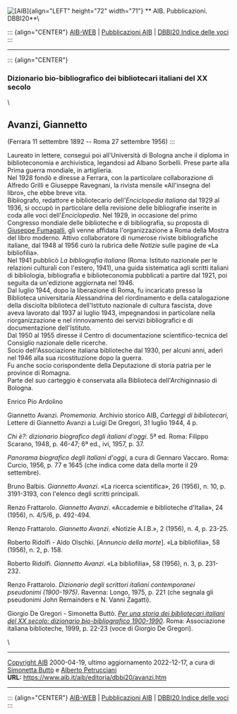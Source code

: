 ![\[AIB\]](/aib/wi/aibv72.gif){align="LEFT" height="72" width="71"}
** AIB. Pubblicazioni. DBBI20**\

::: {align="CENTER"}
[AIB-WEB](/) \| [Pubblicazioni AIB](/pubblicazioni/) \| [DBBI20 Indice
delle voci](dbbi20.htm)
:::

------------------------------------------------------------------------

::: {align="CENTER"}
### Dizionario bio-bibliografico dei bibliotecari italiani del XX secolo

\

## Avanzi, Giannetto

(Ferrara 11 settembre 1892 -- Roma 27 settembre 1956)
:::

Laureato in lettere, conseguì poi all\'Università di Bologna anche il
diploma in biblioteconomia e archivistica, legandosi ad Albano Sorbelli.
Prese parte alla Prima guerra mondiale, in artiglieria.\
Nel 1928 fondò e diresse a Ferrara, con la particolare collaborazione di
Alfredo Grilli e Giuseppe Ravegnani, la rivista mensile «All\'insegna
del libro», che ebbe breve vita.\
Bibliografo, redattore e bibliotecario dell\'*Enciclopedia italiana* dal
1929 al 1936, si occupò in particolare della revisione delle
bibliografie inserite in coda alle voci dell\'*Enciclopedia*. Nel 1929,
in occasione del primo Congresso mondiale delle biblioteche e di
bibliografia, su proposta di [Giuseppe Fumagalli](fumagalli.htm), gli
venne affidata l\'organizzazione a Roma della Mostra del libro moderno.
Attivo collaboratore di numerose riviste bibliografiche italiane, dal
1948 al 1956 curò la rubrica delle *Notizie* sulle pagine de «La
bibliofilia».\
Nel 1941 pubblicò *La bibliografia italiana* (Roma: Istituto nazionale
per le relazioni culturali con l\'estero, 1941), una guida sistematica
agli scritti italiani di bibliologia, bibliografia e biblioteconomia
pubblicati a partire dal 1921, poi seguita da un\'edizione aggiornata
nel 1946.\
Dal luglio 1944, dopo la liberazione di Roma, fu incaricato presso la
Biblioteca universitaria Alessandrina del riordinamento e della
catalogazione della disciolta biblioteca dell\'Istituto nazionale di
cultura fascista, dove aveva lavorato dal 1937 al luglio 1943,
impegnandosi in particolare nella riorganizzazione e nel rinnovamento
dei servizi bibliografici e di documentazione dell\'Istituto.\
Dal 1950 al 1955 diresse il Centro di documentazione scientifico-tecnica
del Consiglio nazionale delle ricerche.\
Socio dell\'Associazione italiana biblioteche dal 1930, per alcuni anni,
aderì nel 1946 alla sua ricostituzione dopo la guerra.\
Fu anche socio corispondente della Deputazione di storia patria per le
province di Romagna.\
Parte del suo carteggio è conservata alla Biblioteca dell\'Archiginnasio
di Bologna.

Enrico Pio Ardolino

Giannetto Avanzi. *Promemoria*. Archivio storico AIB, *Carteggi di
bibliotecari*, Lettere di Giannetto Avanzi a Luigi De Gregori, 31 luglio
1944, 4 p.

*Chi è?: dizionario biografico degli italiani d\'oggi*. 5ª ed. Roma:
Filippo Scarano, 1948, p. 46-47; 6ª ed., ivi, 1957, p. 37.

*Panorama biografico degli italiani d\'oggi*, a cura di Gennaro Vaccaro.
Roma: Curcio, 1956, p. 77 e 1645 (che indica come data della morte il 29
settembre).

Bruno Balbis. *Giannetto Avanzi*. «La ricerca scientifica», 26 (1956),
n. 10, p. 3191-3193, con l\'elenco degli scritti principali.

Renzo Frattarolo. *Giannetto Avanzi*. «Accademie e biblioteche
d\'Italia», 24 (1956), n. 4/5/6, p. 492-494.

Renzo Frattarolo. *Giannetto Avanzi*. «Notizie A.I.B.», 2 (1956), n. 4,
p. 23-25.

Roberto Ridolfi - Aldo Olschki. \[*Annuncio della morte*\]. «La
bibliofilia», 58 (1956), n. 2, p. 158.

Roberto Ridolfi. *Giannetto Avanzi*. «La bibliofilia», 58 (1956), n. 3,
p. 231-232.

Renzo Frattarolo. *Dizionario degli scrittori italiani contemporanei
pseudonimi (1900-1975)*. Ravenna: Longo, 1975, p. 221 (che segnala gli
pseudonimi John Remainders e N. Vanni Zagatti).

Giorgio De Gregori - Simonetta Buttò. [*Per una storia dei bibliotecari
italiani del XX secolo: dizionario bio-bibliografico
1900-1990*](/aib/editoria/pub065.htm). Roma: Associazione italiana
biblioteche, 1999, p. 22-23 (voce di Giorgio De Gregori).

\

------------------------------------------------------------------------

[Copyright AIB](/su-questo-sito/dichiarazione-di-copyright-aib-web/)
2000-04-19, ultimo aggiornamento 2022-12-17, a cura di [Simonetta
Buttò](/aib/redazione3.htm) e [Alberto
Petrucciani](/su-questo-sito/redazione-aib-web/)\
**URL:** https://www.aib.it/aib/editoria/dbbi20/avanzi.htm

------------------------------------------------------------------------

::: {align="CENTER"}
[AIB-WEB](/) \| [Pubblicazioni AIB](/pubblicazioni/) \| [DBBI20 Indice
delle voci](dbbi20.htm)
:::
